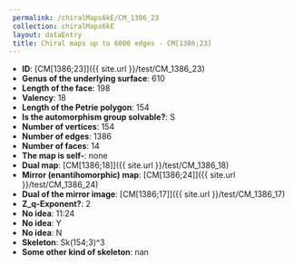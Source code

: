 ```yaml
--- 
 permalink: /chiralMaps6kE/CM_1386_23 
 collection: chiralMaps6kE
 layout: dataEntry
 title: Chiral maps up to 6000 edges - CM[1386;23]
---
```


- **ID**: [CM[1386;23]]({{ site.url }}/test/CM_1386_23)
- **Genus of the underlying surface**: 610
- **Length of the face**: 198
- **Valency**: 18
- **Length of the Petrie polygon**: 154
- **Is the automorphism group solvable?**: S
- **Number of vertices**: 154
- **Number of edges**: 1386
- **Number of faces**: 14
- **The map is self-**: none
- **Dual map**: [CM[1386;18]]({{ site.url }}/test/CM_1386_18)
- **Mirror (enantihomorphic) map**: [CM[1386;24]]({{ site.url }}/test/CM_1386_24)
- **Dual of the mirror image**: [CM[1386;17]]({{ site.url }}/test/CM_1386_17)
- **Z_q-Exponent?**: 2
- **No idea**:  11:24
- **No idea**: Y
- **No idea**: N
- **Skeleton**: Sk(154;3)^3
- **Some other kind of skeleton**: nan
